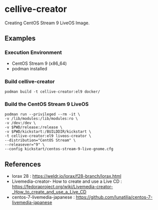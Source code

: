 # cellive-creator

Creating CentOS Stream 9 LiveOS Image.

## Examples

### Execution Environment

- CentOS Stream 9 (x86_64)
- podman installed

### Build cellive-creator

```
podman build -t cellive-creator:el9 docker/
```

### Build the CentOS Stream 9 LiveOS

```
podman run --privileged --rm -it \
-v /lib/modules:/lib/modules:ro \
-v /dev:/dev \
-v $PWD/release:/release \
-v $PWD/kickstart:/BUILDDIR/kickstart \
-t cellive-creator:el9 liveos-creator \
--distribution="CentOS Stream" \
--releasever="9" \
--config kickstart/centos-stream-9-live-gnome.cfg
```

## References

- lorax 28 : https://weldr.io/lorax/f28-branch/lorax.html
- Livemedia-creator- How to create and use a Live CD : https://fedoraproject.org/wiki/Livemedia-creator-_How_to_create_and_use_a_Live_CD
- centos-7-livemedia-japanese : https://github.com/lunatilia/centos-7-livemedia-japanese
